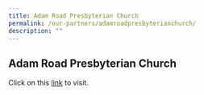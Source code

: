 ```yaml
---
title: Adam Road Presbyterian Church
permalink: /our-partners/adamroadpresbyterianchurch/
description: ""
---
```

## Adam Road Presbyterian Church

Click on this [link](https://arpc.sg/) to visit. 